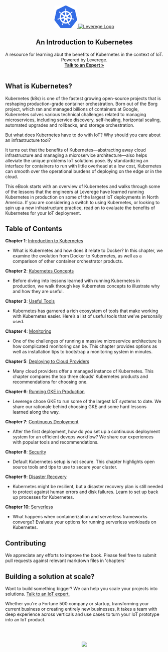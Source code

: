 <p align="center">
    <a href="https://cloud.google.com/">
        <img src="https://raw.githubusercontent.com/kubernetes/kubernetes/master/logo/logo.png" alt="Kubernetes Logo" width=72 height=72 />
    </a>
    <a href="https://www.leverege.com">
        <img src="https://storage.googleapis.com/avr-iot-media/lvg-logo.png" alt="Leverege Logo" width=72 height=72 href="https://www.leverege.com/"/>
    </a>
    <h2 align="center">An Introduction to Kubernetes</h2>
    <p align="center">
        A resource for learning abut the benefits of Kubernetes in the context of IoT. Powered by Leverege.
        <br>
        <a href="https://www.leverege.com/contact-us"><strong>Talk to an Expert »</strong></a>
        <br>
        <br>
    </p>
</p>

## What is Kubernetes?
Kubernetes (k8s) is one of the fastest growing open-source projects that is reshaping production-grade container orchestration. Born out of the Borg project, which ran and managed billions of containers at Google, Kubernetes solves various technical challenges related to managing microservices, including service discovery, self-healing, horizontal scaling, automated upgrades and rollbacks, and storage orchestration. 

But what does Kubernetes have to do with IoT? Why should you care about an infrastructure tool?

It turns out that the benefits of Kubernetes—abstracting away cloud infrastructure and managing a microservice architecture—also helps alleviate the unique problems IoT solutions pose. By standardizing an interface for containers to run with little overhead at a low cost, Kubernetes can smooth over the operational burdens of deploying on the edge or in the cloud. 

This eBook starts with an overview of Kubernetes and walks through some of the lessons that the engineers at Leverege have learned running Kubernetes in production on some of the largest IoT deployments in North America. If you are considering a switch to using Kubernetes, or looking to spin up a new infrastructure practice, read on to evaluate the benefits of Kubernetes for your IoT deployment. 

## Table of Contents
**Chapter 1**: [Introduction to Kubernetes](https://github.com/Leverege/kubernetes-book/blob/master/chapters/%5BChapter%201%5D%20introduction.md)
- What is Kubernetes and how does it relate to Docker? In this chapter, we examine the evolution from Docker to Kubernetes, as well as a comparison of other container orchestrator products. 

**Chapter 2**: [Kubernetes Concepts](https://github.com/Leverege/kubernetes-book/blob/master/chapters/%5BChapter%202%5D%20concepts.md)
- Before diving into lessons learned with running Kubernetes in production, we walk through key Kubernetes concepts to illustrate why and how they are useful. 

**Chapter 3**: [Useful Tools](https://github.com/Leverege/kubernetes-book/blob/master/chapters/%5BChapter%203%5D%20tools.md)
- Kubernetes has garnered a rich ecosystem of tools that make working with Kubernetes easier. Here’s a list of useful tools that we’ve personally used. 

**Chapter 4**: [Monitoring](https://github.com/Leverege/kubernetes-book/blob/master/chapters/%5BChapter%204%5D%20monitoring.md)
- One of the challenges of running a massive microservice architecture is how complicated monitoring can be. This chapter provides options as well as installation tips to bootstrap a monitoring system in minutes. 

**Chapter 5**: [Deploying to Cloud Providers](https://github.com/Leverege/kubernetes-book/blob/master/chapters/%5BChapter%205%5D%20managed-services.md)
- Many cloud providers offer a managed instance of Kubernetes. This chapter compares the top three clouds’ Kubernetes products and recommendations for choosing one. 

**Chapter 6**: [Running GKE in Production](https://github.com/Leverege/kubernetes-book/blob/master/chapters/%5BChapter%206%5D%20gke-in-production.md)
- Leverege chose GKE to run some of the largest IoT systems to date. We share our rationale behind choosing GKE and some hard lessons learned along the way. 

**Chapter 7**: [Continuous Deployment](https://github.com/Leverege/kubernetes-book/blob/master/chapters/%5BChapter%207%5D%20continuous-deployment.md)
- After the first deployment, how do you set up a continuous deployment system for an efficient devops workflow? We share our experiences with popular tools and recommendations. 

**Chapter 8**: [Security](https://github.com/Leverege/kubernetes-book/blob/master/chapters/%5BChapter%208%5D%20security.md)
- Default Kubernetes setup is not secure. This chapter highlights open source tools and tips to use to secure your cluster. 

**Chapter 9**: [Disaster Recovery](https://github.com/Leverege/kubernetes-book/blob/master/chapters/%5BChapter%209%5D%20disaster-recovery.md)
- Kubernetes might be resilient, but a disaster recovery plan is still needed to protect against human errors and disk failures. Learn to set up back up processes for Kubernetes. 

**Chapter 10**: [Serverless](https://github.com/Leverege/kubernetes-book/blob/master/chapters/%5BChapter%2010%5D%20serverless.md)
- What happens when containerization and serverless frameworks converge? Evaluate your options for running serverless workloads on Kubernetes. 

## Contributing

We appreciate any efforts to improve the book. Please feel free to submit pull requests against relevant markdown files in 'chapters'


## Building a solution at scale?

Want to build something bigger? We can help you scale your projects into solutions. [Talk to an IoT expert.](https://www.leverege.com/contact-us)

Whether you're a Fortune 500 company or startup, transforming your current business or creating entirely new businesses, it takes a team with deep experience across verticals and use cases to turn your IoT prototype into an IoT product.

<br></br>

<p align="center"> 
  <a href="https://www.leverege.com/">
   <img src="https://storage.googleapis.com/avr-iot-media/lvg-logo-wide.png" height="25">
  </a>
</p>
